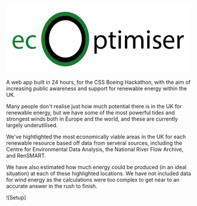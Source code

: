![EcoOptimiser](https://github.com/lun3x/EcoOptimiser/blob/master/images/logo.png)

A web app built in 24 hours, for the CSS Boeing Hackathon, with the aim of increasing public awareness and support for renewable energy within the UK.

Many people don't realise just how much potential there is in the UK for renewable energy, but we have some of the most powerful tides and strongest winds both in Europe and the world, and these are currently largely underutilised.

We've hightlighted the most economically viable areas in the UK for each renewable resource based off data from serveral sources, including the Centre for Environmental Data Analysis, the National River Flow Archive, and RenSMART.

We have also estimated how much energy could be produced (in an ideal situation) at each of these highlighted locations. We have not included data for wind energy as the calculations were too complex to get near to an accurate answer in the rush to finish.

![Setup]
